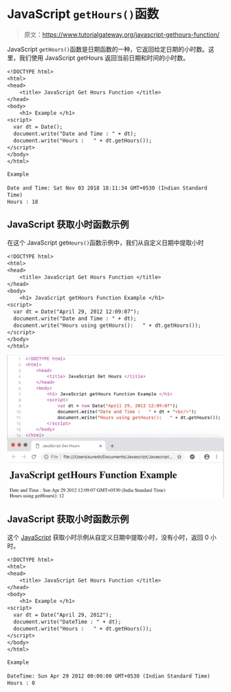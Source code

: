 # JavaScript `getHours()`函数

> 原文：<https://www.tutorialgateway.org/javascript-gethours-function/>

JavaScript `getHours()`函数是日期函数的一种，它返回给定日期的小时数。这里，我们使用 JavaScript getHours 返回当前日期和时间的小时数。

```
<!DOCTYPE html>
<html>
<head>
    <title> JavaScript Get Hours Function </title>
</head>
<body>
    <h1> Example </h1>
<script>
  var dt = Date();  
  document.write("Date and Time : " + dt);
  document.write("Hours :   " + dt.getHours());
</script>
</body>
</html>
```

```
Example

Date and Time: Sat Nov 03 2018 18:11:34 GMT+0530 (Indian Standard Time)
Hours : 18
```

## JavaScript 获取小时函数示例

在这个 JavaScript get`Hours()`函数示例中，我们从自定义日期中提取小时

```
<!DOCTYPE html>
<html>
<head>
    <title> JavaScript Get Hours Function </title>
</head>
<body>
    <h1> JavaScript getHours Function Example </h1>
<script>
  var dt = Date("April 29, 2012 12:09:07");
  document.write("Date and Time : " + dt);
  document.write("Hours using getHours():   " + dt.getHours());
</script>
</body>
</html>
```

![JavaScript getHours Function 2](img/173e327db2ff1b79c63ed422bbab7e09.png)

## JavaScript 获取小时函数示例

这个 [JavaScript](https://www.tutorialgateway.org/javascript/) 获取小时示例从自定义日期中提取小时，没有小时，返回 0 小时。

```
<!DOCTYPE html>
<html>
<head>
    <title> JavaScript Get Hours Function </title>
</head>
<body>
    <h1> Example </h1>
<script>
  var dt = Date("April 29, 2012");
  document.write("DateTime : " + dt);
  document.write("Hours :   " + dt.getHours());
</script>
</body>
</html>
```

```
Example

DateTime: Sun Apr 29 2012 00:00:00 GMT+0530 (Indian Standard Time)
Hours : 0
```